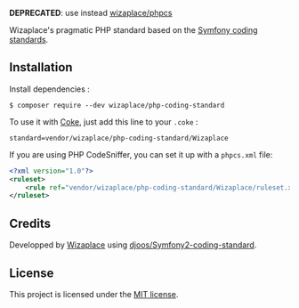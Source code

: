 **DEPRECATED**: use instead [wizaplace/phpcs](https://github.com/wizaplace/phpcs)

Wizaplace's pragmatic PHP standard based on the [Symfony coding standards](http://symfony.com/doc/current/contributing/code/standards.html).

## Installation

Install dependencies :

```
$ composer require --dev wizaplace/php-coding-standard
```

To use it with [Coke](https://github.com/M6Web/Coke), just add this line to your `.coke` :

```
standard=vendor/wizaplace/php-coding-standard/Wizaplace
```

If you are using PHP CodeSniffer, you can set it up with a `phpcs.xml` file:

```xml
<?xml version="1.0"?>
<ruleset>
    <rule ref="vendor/wizaplace/php-coding-standard/Wizaplace/ruleset.xml"/>
</ruleset>
```

## Credits

Developped by [Wizaplace](http://tech.wizaplace.com/) using [djoos/Symfony2-coding-standard](https://github.com/djoos/Symfony2-coding-standard).

## License

This project is licensed under the [MIT license](LICENSE).
